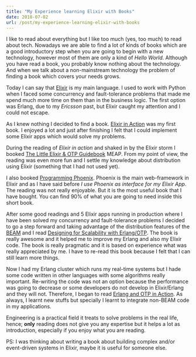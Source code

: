 ```yaml
---
title: "My Experience learning Elixir with Books"
date: 2018-07-02
url: /post/my-experience-learning-elixir-with-books
---
```


I like to read about everything but I like too much (yes, too much) to read about tech. Nowadays we are able to find a lot of kinds of books which are a good introductory step when you are going to begin with a new technology, however most of them are only a kind of _Hello World_. Although you have read a book, you probably know nothing about the technology. And when we talk about a non-mainstream technology the problem of finding a book which covers your needs grows.

Today I can say that [Elixir](https://elixir-lang.org/) is my main language. I used to work with Python when I faced some concurrency and fault-tolerance problems that made me spend much more time on them than in the business logic. The first option was Erlang, due to my _Ericsson_ past, but Elixir caught my attention and I could not escape.

As I knew nothing I decided to find a book. [Elixir in Action](https://www.manning.com/books/elixir-in-action) was my first book. I enjoyed a lot and just after finishing I felt that I could implement some Elixir apps which would solve my problems.

During the reading of _Elixir in action_ and shaked in by the Elixir storm I booked [The Little Elixir & OTP Guidebook](https://www.manning.com/books/the-little-elixir-and-otp-guidebook) MEAP. From my point of view, the reading was even more fun and I settle my knowledge about distribution using Elixir (something that I had not used yet).

I also booked [Programming Phoenix](https://pragprog.com/book/phoenix/programming-phoenix). Phoenix is the main web-framework in Elixir and as I have said before _I use Phoenix as interface for my Elixir App_. The reading was not really enjoyable. But it is the most useful book that I have bought. You can find 90% of what you are going to need inside this short book.

After some good readings and 5 Elixir apps running in production where I have been solved my concurrency and fault-tolerance problems I decided to go a step forward and taking advantage of the distribution features of the [BEAM](https://en.wikipedia.org/wiki/BEAM_(Erlang_virtual_machine)) and I read [Designing for Scalability with Erlang/OTP](http://shop.oreilly.com/product/0636920024149.do). The book is really awesome and it helped me to improve my Erlang and also my Elixir code. The book is really pragmatic and it is based on experience what was really appreciated by me. I have to re-read this book because I felt that I can still learn more things.

Now I had my Erlang cluster which runs my real-time systems but I hade some code written in other languages with some algorithms really important. Re-writing the code was not an option because the performance was going to decrease or some developers do not develop in Elixir/Erlang and they will not. Therefore, I began to read [Erlang and OTP in Action](https://www.manning.com/books/erlang-and-otp-in-action). As always, I learnt new stuffs but specially I learnt to integrate non-BEAM code in my applications.

Engineering is a practical field it treats to solve problems in the real life, hence; **only** reading does not give you any expertise but it helps a lot as introduction, especially if you enjoy what you are reading.

PS: I was thinking about writing a book about building complex and/or event-driven systems in Elixir, maybe it is useful for someone else.